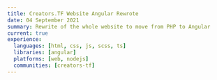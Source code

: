 ```yaml
---
title: Creators.TF Website Angular Rewrote
date: 04 September 2021
summary: Rewrite of the whole website to move from PHP to Angular
current: true
experience:
  languages: [html, css, js, scss, ts]
  libraries: [angular]
  platforms: [web, nodejs]
  communities: [creators-tf]
---
```

